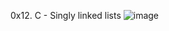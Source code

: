 0x12. C - Singly linked lists
![image](https://user-images.githubusercontent.com/42976288/179031686-3d9a586f-218d-4781-800f-69f399df617e.png)
